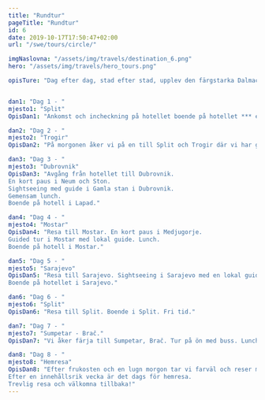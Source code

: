 ```yaml
---
title: "Rundtur"
pageTitle: "Rundtur"
id: 6
date: 2019-10-17T17:50:47+02:00
url: "/swe/tours/circle/"

imgNaslovna: "/assets/img/travels/destination_6.png"
hero: "/assets/img/travels/hero_tours.png"

opisTure: "Dag efter dag, stad efter stad, upplev den färgstarka Dalmacija. Fint väder, mat och människor som ni träffar bidrar till denna resa."


dan1: "Dag 1 - "
mjesto1: "Split"
OpisDan1: "Ankomst och incheckning på hotellet boende på hotellet *** eller **** Boende och frukost ingår i priset. Endast vid ankomst första dagen middagen ingår på hotellet."

dan2: "Dag 2 - "
mjesto2: "Trogir"
OpisDan2: "På morgonen åker vi på en till Split och Trogir där vi har guidead tur. Lunch i Trogir. Ledig tid Tillbaka till hotellet."

dan3: "Dag 3 - "
mjesto3: "Dubrovnik"
OpisDan3: "Avgång från hotellet till Dubrovnik.
En kort paus i Neum och Ston.
Sightseeing med guide i Gamla stan i Dubrovnik.
Gemensam lunch.
Boende på hotell i Lapad."

dan4: "Dag 4 - "
mjesto4: "Mostar"
OpisDan4: "Resa till Mostar. En kort paus i Medjugorje.
Guided tur i Mostar med lokal guide. Lunch.
Boende på hotell i Mostar."

dan5: "Dag 5 - "
mjesto5: "Sarajevo"
OpisDan5: "Resa till Sarajevo. Sightseeing i Sarajevo med en lokal guide. Lunch.
Boende på hotellet i Sarajevo."

dan6: "Dag 6 - "
mjesto6: "Split"
OpisDan6: "Resa till Split. Boende i Split. Fri tid."

dan7: "Dag 7 - "
mjesto7: "Sumpetar - Brač."
OpisDan7: "Vi åker färja till Sumpetar, Brač. Tur på ön med buss. Lunch. Tillbaka till Split.."

dan8: "Dag 8 - "
mjesto8: "Hemresa"
OpisDan8: "Efter frukosten och en lugn morgon tar vi farväl och reser mot Splits flygplats.
Efter en innehållsrik vecka är det dags för hemresa.
Trevlig resa och välkomna tillbaka!"
---
```


